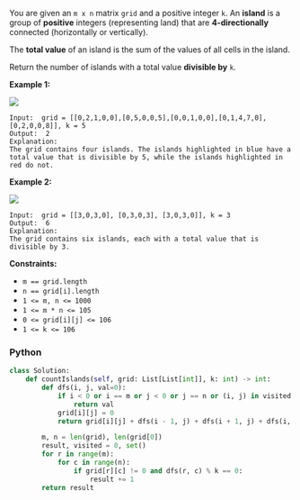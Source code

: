 You are given an  `m x n`  matrix  `grid`  and a positive integer  `k`. An  **island**  is a group of  **positive**  integers (representing land) that are  **4-directionally**  connected (horizontally or vertically).

The  **total value**  of an island is the sum of the values of all cells in the island.

Return the number of islands with a total value  **divisible by**  `k`.

**Example 1:**

![](https://assets.leetcode.com/uploads/2025/03/06/example1griddrawio-1.png)
```
Input:  grid = [[0,2,1,0,0],[0,5,0,0,5],[0,0,1,0,0],[0,1,4,7,0],[0,2,0,0,8]], k = 5
Output:  2
Explanation:
The grid contains four islands. The islands highlighted in blue have a total value that is divisible by 5, while the islands highlighted in red do not.
```

**Example 2:**

![](https://assets.leetcode.com/uploads/2025/03/06/example2griddrawio.png)
```
Input:  grid = [[3,0,3,0], [0,3,0,3], [3,0,3,0]], k = 3
Output:  6
Explanation:
The grid contains six islands, each with a total value that is divisible by 3.
```

**Constraints:**

-   `m == grid.length`
-   `n == grid[i].length`
-   `1 <= m, n <= 1000`
-   `1 <= m * n <= 105`
-   `0 <= grid[i][j] <= 106`
-   `1 <= k <= 106`


### Python
```py
class Solution:
    def countIslands(self, grid: List[List[int]], k: int) -> int:
        def dfs(i, j, val=0):
            if i < 0 or i == m or j < 0 or j == n or (i, j) in visited or grid[i][j] == 0:
                return val
            grid[i][j] = 0
            return grid[i][j] + dfs(i - 1, j) + dfs(i + 1, j) + dfs(i, j - 1) + dfs(i, j + 1)

        m, n = len(grid), len(grid[0])
        result, visited = 0, set()
        for r in range(m):
            for c in range(n):
                if grid[r][c] != 0 and dfs(r, c) % k == 0:
                    result += 1
        return result
```